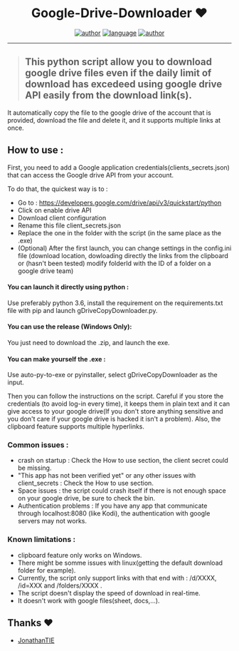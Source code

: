 <h1 align="center">Google-Drive-Downloader ❤️</h1> 

<p align="center">
<a href="https://sawankumar.gitlab.io/"><img alt="author" src="https://img.shields.io/badge/author-Sawan%20Kumar-red"/></a>
<a href="https://www.python.org/"><img alt="language" src="https://img.shields.io/badge/Made%20with-Python-1f425f.svg"/></a>
<a href="https://github.com/ellerbrock/open-source-badges/"><img alt="author" src="https://badges.frapsoft.com/os/v1/open-source.svg?v=103"/></a>
</p>

<hr>


> ## This python script allow you to download google drive files even if the daily limit of download has excedeed using google drive API easily from the download link(s).
It automatically copy the file to the google drive of the account that is provided, download the file and delete it, and it supports multiple links at once.


## How to use : 
First, you need to add a Google application credentials(clients_secrets.json) that can access the Google drive API from your account.

To do that, the quickest way is to :
* Go to : https://developers.google.com/drive/api/v3/quickstart/python
* Click on enable drive API
* Download client configuration
* Rename this file client_secrets.json
* Replace the one in the folder with the script (in the same place as the .exe)
* (Optional) After the first launch, you can change settings in the config.ini file (download location, dowloading directly the links from the clipboard or (hasn't been tested) modify folderId with the ID of a folder on a google drive team)

#### You can launch it directly using python :
Use preferably python 3.6, install the requirement on the requirements.txt file with pip and launch gDriveCopyDownloader.py.
#### You can use the release (Windows Only):
You just need to download the .zip, and launch the exe.
#### You can make yourself the .exe :
Use auto-py-to-exe or pyinstaller, select gDriveCopyDownloader as the input.


Then you can follow the instructions on the script. Careful if you store the credentials (to avoid log-in every time), it keeps them in plain text and it can give access to your google drive(If you don't store anything sensitive and you don't care if your google drive is hacked it isn't a problem).
Also, the clipboard feature supports multiple hyperlinks.


### Common issues : 
* crash on startup :
Check the How to use section, the client secret could be missing.
* "This app has not been verified yet" or any other issues with client_secrets : 
Check the How to use section.
* Space issues :
the script could crash itself if there is not enough space on your google drive, be sure to check the bin.
* Authentication problems  :
If you have any app that communicate through localhost:8080 (like Kodi), the authentication with google servers may not works.


### Known limitations :
* clipboard feature only works on Windows.
* There might be somme issues with linux(getting the default download folder for example).
* Currently, the script only support links with that end with : /d/XXXX, /id=XXX and /folders/XXXX .
* The script doesn't display the speed of download in real-time.
* It doesn't work with google files(sheet, docs,...).


## Thanks :heart:‍ 

* [JonathanTIE](https://github.com/jonathanTIE/googledrive-copy-downloader)

